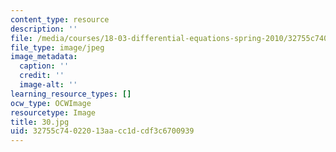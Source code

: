 ```yaml
---
content_type: resource
description: ''
file: /media/courses/18-03-differential-equations-spring-2010/32755c74022013aacc1dcdf3c6700939_30.jpg
file_type: image/jpeg
image_metadata:
  caption: ''
  credit: ''
  image-alt: ''
learning_resource_types: []
ocw_type: OCWImage
resourcetype: Image
title: 30.jpg
uid: 32755c74-0220-13aa-cc1d-cdf3c6700939
---
```

